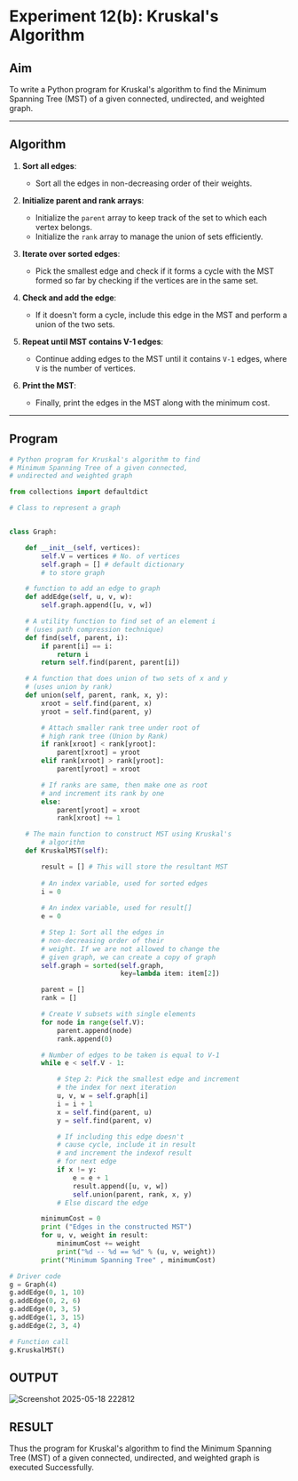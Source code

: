 # Experiment 12(b): Kruskal's Algorithm

## Aim
To write a Python program for Kruskal's algorithm to find the Minimum Spanning Tree (MST) of a given connected, undirected, and weighted graph.

---

## Algorithm

1. **Sort all edges**:
   - Sort all the edges in non-decreasing order of their weights.

2. **Initialize parent and rank arrays**:
   - Initialize the `parent` array to keep track of the set to which each vertex belongs.
   - Initialize the `rank` array to manage the union of sets efficiently.

3. **Iterate over sorted edges**:
   - Pick the smallest edge and check if it forms a cycle with the MST formed so far by checking if the vertices are in the same set.
   
4. **Check and add the edge**:
   - If it doesn't form a cycle, include this edge in the MST and perform a union of the two sets.

5. **Repeat until MST contains V-1 edges**:
   - Continue adding edges to the MST until it contains `V-1` edges, where `V` is the number of vertices.

6. **Print the MST**:
   - Finally, print the edges in the MST along with the minimum cost.

---

## Program

```python
# Python program for Kruskal's algorithm to find
# Minimum Spanning Tree of a given connected,
# undirected and weighted graph

from collections import defaultdict

# Class to represent a graph


class Graph:

	def __init__(self, vertices):
		self.V = vertices # No. of vertices
		self.graph = [] # default dictionary
		# to store graph

	# function to add an edge to graph
	def addEdge(self, u, v, w):
		self.graph.append([u, v, w])

	# A utility function to find set of an element i
	# (uses path compression technique)
	def find(self, parent, i):
		if parent[i] == i:
			return i
		return self.find(parent, parent[i])

	# A function that does union of two sets of x and y
	# (uses union by rank)
	def union(self, parent, rank, x, y):
		xroot = self.find(parent, x)
		yroot = self.find(parent, y)

		# Attach smaller rank tree under root of
		# high rank tree (Union by Rank)
		if rank[xroot] < rank[yroot]:
			parent[xroot] = yroot
		elif rank[xroot] > rank[yroot]:
			parent[yroot] = xroot

		# If ranks are same, then make one as root
		# and increment its rank by one
		else:
			parent[yroot] = xroot
			rank[xroot] += 1

	# The main function to construct MST using Kruskal's
		# algorithm
	def KruskalMST(self):

		result = [] # This will store the resultant MST
		
		# An index variable, used for sorted edges
		i = 0
		
		# An index variable, used for result[]
		e = 0

		# Step 1: Sort all the edges in
		# non-decreasing order of their
		# weight. If we are not allowed to change the
		# given graph, we can create a copy of graph
		self.graph = sorted(self.graph,
							key=lambda item: item[2])

		parent = []
		rank = []

		# Create V subsets with single elements
		for node in range(self.V):
			parent.append(node)
			rank.append(0)

		# Number of edges to be taken is equal to V-1
		while e < self.V - 1:

			# Step 2: Pick the smallest edge and increment
			# the index for next iteration
			u, v, w = self.graph[i]
			i = i + 1
			x = self.find(parent, u)
			y = self.find(parent, v)

			# If including this edge doesn't
			# cause cycle, include it in result
			# and increment the indexof result
			# for next edge
			if x != y:
				e = e + 1
				result.append([u, v, w])
				self.union(parent, rank, x, y)
			# Else discard the edge

		minimumCost = 0
		print ("Edges in the constructed MST")
		for u, v, weight in result:
			minimumCost += weight
			print("%d -- %d == %d" % (u, v, weight))
		print("Minimum Spanning Tree" , minimumCost)

# Driver code
g = Graph(4)
g.addEdge(0, 1, 10)
g.addEdge(0, 2, 6)
g.addEdge(0, 3, 5)
g.addEdge(1, 3, 15)
g.addEdge(2, 3, 4)

# Function call
g.KruskalMST()
```

## OUTPUT
![Screenshot 2025-05-18 222812](https://github.com/user-attachments/assets/2b66d9b1-4692-4a07-bb60-555ad70f6e4a)

## RESULT
Thus the program for Kruskal's algorithm to find the Minimum Spanning Tree (MST) of a given connected, undirected, and weighted graph is executed Successfully.
